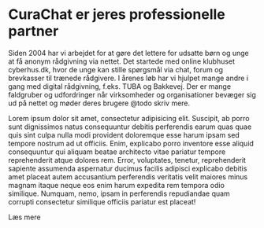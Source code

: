 # CuraChat er jeres professionelle partner

Siden 2004 har vi arbejdet for at gøre det lettere for udsatte børn og unge at få anonym rådgivning via nettet. Det startede med online klubhuset cyberhus.dk, hvor de unge kan stille spørgsmål via chat, forum og brevkasser til trænede rådgivere.
I årenes løb har vi hjulpet mange andre i gang med digital rådgivning, f.eks. TUBA og Bakkevej.
Der er mange faldgruber og udfordringer når virksomheder og organisationer bevæger sig ud på nettet og møder deres brugere @todo skriv mere.

<div class="read_more_toggle"><p>Lorem ipsum dolor sit amet, consectetur adipisicing elit. Suscipit, ab porro sunt dignissimos natus consequuntur debitis perferendis earum quas quae quis sint culpa nulla modi provident doloremque esse harum ipsam sed tempore nostrum ad ut officiis. Enim, explicabo porro inventore esse aliquid consequuntur qui aliquam beatae architecto vitae pariatur tempore reprehenderit atque dolores rem. Error, voluptates, tenetur, reprehenderit sapiente assumenda aspernatur ducimus facilis adipisci explicabo debitis amet placeat autem accusantium perferendis veritatis velit maiores minus magnam itaque neque eos enim harum expedita rem tempora odio similique. Numquam, nemo, ipsam in perferendis repudiandae quam corrupti consectetur similique officiis pariatur est placeat!</p></div>


<div class="button read_more">Læs mere</div>